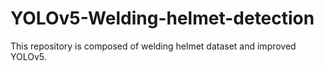 # YOLOv5-Welding-helmet-detection
This repository is composed of welding helmet dataset and improved YOLOv5.
